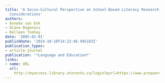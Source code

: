 ```yaml
---
title: 'A Socio-Cultural Perspective on School-Based Literacy Research: Some Emerging
  Considerations'
authors:
- Anneke van Enk
- Diane Dagenais
- Kelleen Toohey
date: '2005-01-01'
publishDate: '2024-10-10T14:22:46.945183Z'
publication_types:
- article-journal
publication: '*Language and Education*'
links:
- name: URL
  url: 
    http://myaccess.library.utoronto.ca/login?qurl=https://www.proquest.com/docview/62077760?accountid=14771&bdid=38382&_bd=BJBb5ob89%2F4mVrtyOKCkgWR0nuU%3D
---
```


